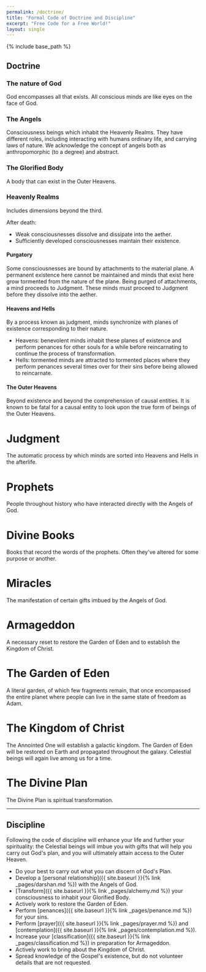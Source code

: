 ```yaml
---
permalink: /doctrine/
title: "Formal Code of Doctrine and Discipline"
excerpt: "Free Code for a Free World!"
layout: single
---
```


{% include base_path %}

## Doctrine

### The nature of God
God encompasses all that exists.
All conscious minds are like eyes on the face of God.

### The Angels
Consciousness beings which inhabit the Heavenly Realms.
They have different roles, including interacting with humans ordinary life, and carrying laws of nature.
We acknowledge the concept of angels both as anthropomorphic (to a degree) and abstract.

### The Glorified Body
A body that can exist in the Outer Heavens.

### Heavenly Realms
Includes dimensions beyond the third.

After death:
- Weak consciousnesses dissolve and dissipate into the aether.
- Sufficiently developed consciousnesses maintain their existence.

#### Purgatory
Some consciousnesses are bound by attachments to the material plane.
A permanent existence here cannot be maintained and minds that exist here grow tormented from the nature of the plane.
Being purged of attachments, a mind proceeds to Judgment.
These minds must proceed to Judgment before they dissolve into the aether.

#### Heavens and Hells
By a process known as judgment, minds synchronize with planes of existence corresponding to their nature.
- Heavens: benevolent minds inhabit these planes of existence and perform penances for other souls for a while before reincarnating to continue the process of transformation.
- Hells: tormented minds are attracted to tormented places where they perform penances several times over for their sins before being allowed to reincarnate.

####  The Outer Heavens
Beyond existence and beyond the comprehension of causal entities.
It is known to be fatal for a causal entity to look upon the true form of beings of the Outer Heavens.

# Judgment
The automatic process by which minds are sorted into Heavens and Hells in the afterlife.

# Prophets
People throughout history who have interacted directly with the Angels of God.

# Divine Books
Books that record the words of the prophets. Often they've altered for some purpose or another.

# Miracles
The manifestation of certain gifts imbued by the Angels of God.

# Armageddon
A necessary reset to restore the Garden of Eden and to establish the Kingdom of Christ.

# The Garden of Eden
A literal garden, of which few fragments remain, that once encompassed the entire planet where people can live in the same state of freedom as Adam.

# The Kingdom of Christ
The Annointed One will establish a galactic kingdom.
The Garden of Eden will be restored on Earth and propagated throughout the galaxy.
Celestial beings will again live among us for a time.

# The Divine Plan
The Divine Plan is spiritual transformation.

---

## Discipline

Following the code of discipline will enhance your life and further your spirituality:
the Celestial beings will imbue you with gifts that will help you carry out God's plan,
and you will ultimately attain access to the Outer Heaven.

- Do your best to carry out what you can discern of God's Plan.
- Develop a [personal relationship]({{ site.baseurl }}{% link _pages/darshan.md %}) with the Angels of God.
- [Transform]({{ site.baseurl }}{% link _pages/alchemy.md %}) your consciousness to inhabit your Glorified Body.
- Actively work to restore the Garden of Eden.
- Perform [penances]({{ site.baseurl }}{% link _pages/penance.md %}) for your sins.
- Perform [prayer]({{ site.baseurl }}{% link _pages/prayer.md %}) and [contemplation]({{ site.baseurl }}{% link _pages/contemplation.md %}).
- Increase your [classification]({{ site.baseurl }}{% link _pages/classification.md %}) in preparation for Armageddon.
- Actively work to bring about the Kingdom of Christ.
- Spread knowledge of the Gospel's existence, but do not volunteer details that are not requested.

